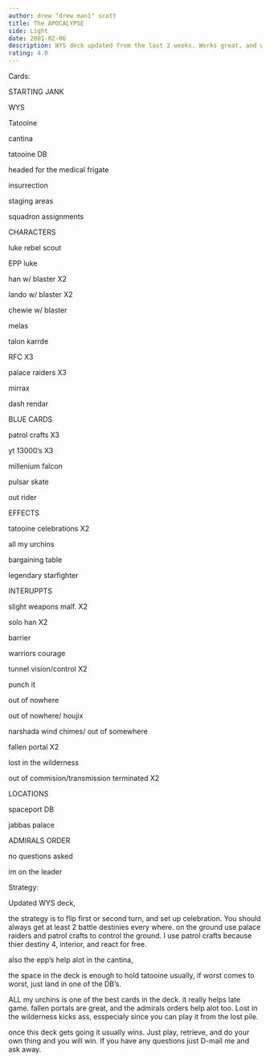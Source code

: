 ```yaml
---
author: drew "drew man1" scott
title: The APOCALYPSE
side: Light
date: 2001-02-06
description: WYS deck updated from the last 2 weeks. Works great, and wins, also casts eternal damnation on the opponent.
rating: 4.0
---
```

Cards: 

STARTING JANK
WYS
Tatooine
cantina
tatooine DB
headed for the medical frigate
insurrection
staging areas
squadron assignments

CHARACTERS
luke rebel scout
EPP luke 
han w/ blaster X2
lando w/ blaster X2
chewie w/ blaster
melas
talon karrde
RFC X3
palace raiders X3
mirrax
dash rendar

BLUE CARDS
patrol crafts X3
yt 13000’s X3
millenium falcon
pulsar skate
out rider

EFFECTS
tatooine celebrations X2
all my urchins
bargaining table
legendary starfighter

INTERUPPTS
slight weapons malf. X2
solo han X2
barrier 
warriors courage
tunnel vision/control X2
punch it
out of nowhere
out of nowhere/ houjix
narshada wind chimes/ out of somewhere
fallen portal X2
lost in the wilderness
out of commision/transmission terminated X2

LOCATIONS
spaceport DB
jabbas palace

ADMIRALS ORDER
no questions asked
im on the leader 

Strategy: 

Updated WYS deck, 
the strategy is to flip first or second turn, and set up celebration. You should always get at least 2 battle destinies every where. on the ground use  palace raiders and patrol crafts to control the ground. I use patrol crafts because thier destiny 4, interior, and react for free.
also the epp’s help alot in the cantina,
the space in the deck is enough to hold tatooine usually, if worst comes to worst, just land in one of the DB’s.
ALL my urchins is one of the best cards in the deck. it really helps late game. fallen portals are great, and the admirals orders help alot too. Lost in the wilderness kicks ass, esspecialy since you can play it from the lost pile. 
once this deck gets going it usually wins. Just play, retrieve, and do your own thing and you will win. If you have any questions just D-mail me and ask away. 